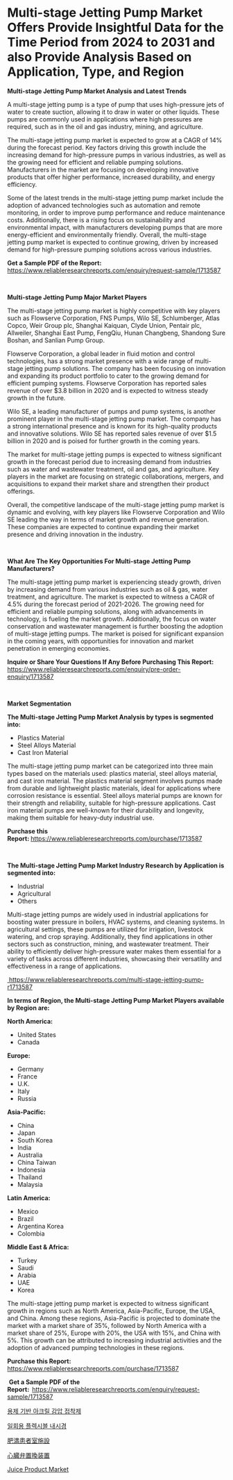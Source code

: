 <p><h1>Multi-stage Jetting Pump Market Offers Provide Insightful Data for the Time Period from 2024 to 2031 and also Provide Analysis Based on Application, Type, and Region</h1></p><p><strong>Multi-stage Jetting Pump Market Analysis and Latest Trends</strong></p>
<p><p>A multi-stage jetting pump is a type of pump that uses high-pressure jets of water to create suction, allowing it to draw in water or other liquids. These pumps are commonly used in applications where high pressures are required, such as in the oil and gas industry, mining, and agriculture.</p><p>The multi-stage jetting pump market is expected to grow at a CAGR of 14% during the forecast period. Key factors driving this growth include the increasing demand for high-pressure pumps in various industries, as well as the growing need for efficient and reliable pumping solutions. Manufacturers in the market are focusing on developing innovative products that offer higher performance, increased durability, and energy efficiency.</p><p>Some of the latest trends in the multi-stage jetting pump market include the adoption of advanced technologies such as automation and remote monitoring, in order to improve pump performance and reduce maintenance costs. Additionally, there is a rising focus on sustainability and environmental impact, with manufacturers developing pumps that are more energy-efficient and environmentally friendly. Overall, the multi-stage jetting pump market is expected to continue growing, driven by increased demand for high-pressure pumping solutions across various industries.</p></p>
<p><strong>Get a Sample PDF of the Report:&nbsp;</strong> <a href="https://www.reliableresearchreports.com/enquiry/request-sample/1713587">https://www.reliableresearchreports.com/enquiry/request-sample/1713587</a></p>
<p>&nbsp;</p>
<p><strong>Multi-stage Jetting Pump Major Market Players</strong></p>
<p><p>The multi-stage jetting pump market is highly competitive with key players such as Flowserve Corporation, FNS Pumps, Wilo SE, Schlumberger, Atlas Copco, Weir Group plc, Shanghai Kaiquan, Clyde Union, Pentair plc, Allweiler, Shanghai East Pump, FengQiu, Hunan Changbeng, Shandong Sure Boshan, and Sanlian Pump Group.</p><p>Flowserve Corporation, a global leader in fluid motion and control technologies, has a strong market presence with a wide range of multi-stage jetting pump solutions. The company has been focusing on innovation and expanding its product portfolio to cater to the growing demand for efficient pumping systems. Flowserve Corporation has reported sales revenue of over $3.8 billion in 2020 and is expected to witness steady growth in the future.</p><p>Wilo SE, a leading manufacturer of pumps and pump systems, is another prominent player in the multi-stage jetting pump market. The company has a strong international presence and is known for its high-quality products and innovative solutions. Wilo SE has reported sales revenue of over $1.5 billion in 2020 and is poised for further growth in the coming years.</p><p>The market for multi-stage jetting pumps is expected to witness significant growth in the forecast period due to increasing demand from industries such as water and wastewater treatment, oil and gas, and agriculture. Key players in the market are focusing on strategic collaborations, mergers, and acquisitions to expand their market share and strengthen their product offerings.</p><p>Overall, the competitive landscape of the multi-stage jetting pump market is dynamic and evolving, with key players like Flowserve Corporation and Wilo SE leading the way in terms of market growth and revenue generation. These companies are expected to continue expanding their market presence and driving innovation in the industry.</p></p>
<p>&nbsp;</p>
<p><strong>What Are The Key Opportunities For Multi-stage Jetting Pump Manufacturers?</strong></p>
<p><p>The multi-stage jetting pump market is experiencing steady growth, driven by increasing demand from various industries such as oil & gas, water treatment, and agriculture. The market is expected to witness a CAGR of 4.5% during the forecast period of 2021-2026. The growing need for efficient and reliable pumping solutions, along with advancements in technology, is fueling the market growth. Additionally, the focus on water conservation and wastewater management is further boosting the adoption of multi-stage jetting pumps. The market is poised for significant expansion in the coming years, with opportunities for innovation and market penetration in emerging economies.</p></p>
<p><strong>Inquire or Share Your Questions If Any Before Purchasing This Report:</strong> <a href="https://www.reliableresearchreports.com/enquiry/pre-order-enquiry/1713587">https://www.reliableresearchreports.com/enquiry/pre-order-enquiry/1713587</a></p>
<p>&nbsp;</p>
<p><strong>Market Segmentation</strong></p>
<p><strong>The Multi-stage Jetting Pump Market Analysis by types is segmented into:</strong></p>
<p><ul><li>Plastics Material</li><li>Steel Alloys Material</li><li>Cast Iron Material</li></ul></p>
<p><p>The multi-stage jetting pump market can be categorized into three main types based on the materials used: plastics material, steel alloys material, and cast iron material. The plastics material segment involves pumps made from durable and lightweight plastic materials, ideal for applications where corrosion resistance is essential. Steel alloys material pumps are known for their strength and reliability, suitable for high-pressure applications. Cast iron material pumps are well-known for their durability and longevity, making them suitable for heavy-duty industrial use.</p></p>
<p><strong>Purchase this Report:&nbsp;</strong><a href="https://www.reliableresearchreports.com/purchase/1713587">https://www.reliableresearchreports.com/purchase/1713587</a></p>
<p>&nbsp;</p>
<p><strong>The Multi-stage Jetting Pump Market Industry Research by Application is segmented into:</strong></p>
<p><ul><li>Industrial</li><li>Agricultural</li><li>Others</li></ul></p>
<p><p>Multi-stage jetting pumps are widely used in industrial applications for boosting water pressure in boilers, HVAC systems, and cleaning systems. In agricultural settings, these pumps are utilized for irrigation, livestock watering, and crop spraying. Additionally, they find applications in other sectors such as construction, mining, and wastewater treatment. Their ability to efficiently deliver high-pressure water makes them essential for a variety of tasks across different industries, showcasing their versatility and effectiveness in a range of applications.</p></p>
<p><a href="https://www.reliableresearchreports.com/multi-stage-jetting-pump-r1713587">&nbsp;https://www.reliableresearchreports.com/multi-stage-jetting-pump-r1713587</a></p>
<p><strong>In terms of Region, the Multi-stage Jetting Pump Market Players available by Region are:</strong></p>
<p>
    <p> <strong> North America: </strong>
        <ul>
            <li>United States</li>
            <li>Canada</li>
        </ul>
        </p> 
    <p> <strong> Europe: </strong>
        <ul>
            <li>Germany</li>
            <li>France</li>
            <li>U.K.</li>
            <li>Italy</li>
            <li>Russia</li>
        </ul>
        </p> 
    <p> <strong> Asia-Pacific: </strong>
        <ul>
            <li>China</li>
            <li>Japan</li>
            <li>South Korea</li>
            <li>India</li>
            <li>Australia</li>
            <li>China Taiwan</li>
            <li>Indonesia</li>
            <li>Thailand</li>
            <li>Malaysia</li>
        </ul>
        </p> 
    <p> <strong> Latin America: </strong>
        <ul>
            <li>Mexico</li>
            <li>Brazil</li>
            <li>Argentina Korea</li>
            <li>Colombia</li>
        </ul>
        </p> 
    <p> <strong> Middle East & Africa: </strong>
        <ul>
            <li>Turkey</li>
            <li>Saudi</li>
            <li>Arabia</li>
            <li>UAE</li>
            <li>Korea</li>
        </ul>
    </p>
    </p>
<p><p>The multi-stage jetting pump market is expected to witness significant growth in regions such as North America, Asia-Pacific, Europe, the USA, and China. Among these regions, Asia-Pacific is projected to dominate the market with a market share of 35%, followed by North America with a market share of 25%, Europe with 20%, the USA with 15%, and China with 5%. This growth can be attributed to increasing industrial activities and the adoption of advanced pumping technologies in these regions.</p></p>
<p><strong>Purchase this Report: </strong><a href="https://www.reliableresearchreports.com/purchase/1713587">https://www.reliableresearchreports.com/purchase/1713587</a></p>
<p>&nbsp;<strong>Get a Sample PDF of the Report:&nbsp;&nbsp;</strong><a href="https://www.reliableresearchreports.com/enquiry/request-sample/1713587">https://www.reliableresearchreports.com/enquiry/request-sample/1713587</a></p>
<p><strong></strong></p>
<p><p><a href="https://github.com/brainlyez1/Market-Research-Report-List-1/blob/main/7783492110744.md">용제 기반 아크릴 감압 접착제</a></p><p><a href="https://github.com/fernandotryO5lson96765/Market-Research-Report-List-2/blob/main/1314097107625.md">일회용 플렉시블 내시경</a></p><p><a href="https://github.com/deonnorth8/Market-Research-Report-List-1/blob/main/8190062113158.md">肥満患者室施設</a></p><p><a href="https://github.com/Sophiaard2003/Market-Research-Report-List-2/blob/main/3414180113157.md">心臓弁置換装置</a></p><p><a href="https://issuu.com/reportprime-2/docs/juice-product-market-size-2030.pptx">Juice Product Market</a></p></p>